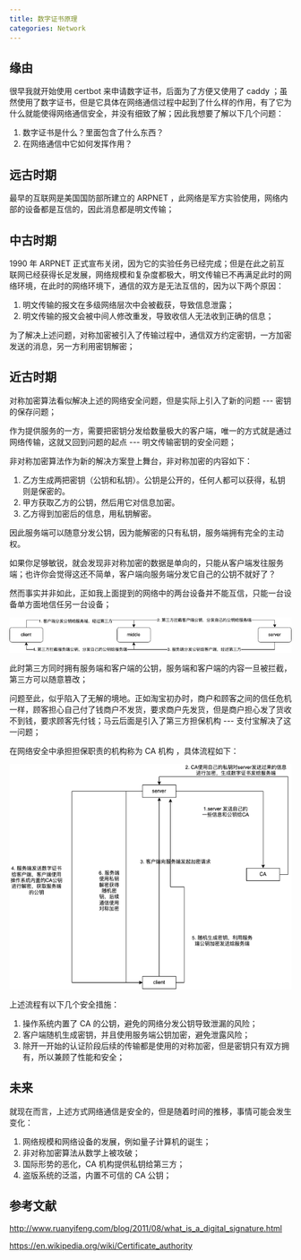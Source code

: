 ```yaml
---
title: 数字证书原理
categories: Network
---
```


## 缘由
很早我就开始使用 certbot 来申请数字证书，后面为了方便又使用了 caddy ；虽然使用了数字证书，但是它具体在网络通信过程中起到了什么样的作用，有了它为什么就能使得网络通信安全，并没有细致了解；因此我想要了解以下几个问题：

1. 数字证书是什么？里面包含了什么东西？
2. 在网络通信中它如何发挥作用？

## 远古时期
最早的互联网是美国国防部所建立的 ARPNET ，此网络是军方实验使用，网络内部的设备都是互信的，因此消息都是明文传输；

## 中古时期
1990 年 ARPNET 正式宣布关闭，因为它的实验任务已经完成；但是在此之前互联网已经获得长足发展，网络规模和复杂度都极大，明文传输已不再满足此时的网络环境，在此时的网络环境下，通信的双方是无法互信的，因为以下两个原因：

1. 明文传输的报文在多级网络层次中会被截获，导致信息泄露；
2. 明文传输的报文会被中间人修改重发，导致收信人无法收到正确的信息；

为了解决上述问题，对称加密被引入了传输过程中，通信双方约定密钥，一方加密发送的消息，另一方利用密钥解密；

## 近古时期
对称加密算法看似解决上述的网络安全问题，但是实际上引入了新的问题 --- 密钥的保存问题；

作为提供服务的一方，需要把密钥分发给数量极大的客户端，唯一的方式就是通过网络传输，这就又回到问题的起点 --- 明文传输密钥的安全问题；

非对称加密算法作为新的解决方案登上舞台，非对称加密的内容如下：

1. 乙方生成两把密钥（公钥和私钥）。公钥是公开的，任何人都可以获得，私钥则是保密的。
2. 甲方获取乙方的公钥，然后用它对信息加密。
3. 乙方得到加密后的信息，用私钥解密。

因此服务端可以随意分发公钥，因为能解密的只有私钥，服务端拥有完全的主动权。

如果你足够敏锐，就会发现非对称加密的数据是单向的，只能从客户端发往服务端；也许你会觉得这还不简单，客户端向服务端分发它自己的公钥不就好了？

然而事实并非如此，正如我上面提到的网络中的两台设备并不能互信，只能一台设备单方面地信任另一台设备；

![rsa](../assets/images/2023/09/12/rsa.drawio.png)

此时第三方同时拥有服务端和客户端的公钥，服务端和客户端的内容一旦被拦截，第三方可以随意篡改；

问题至此，似乎陷入了无解的境地。正如淘宝初办时，商户和顾客之间的信任危机一样，顾客担心自己付了钱商户不发货，要求商户先发货，但是商户担心发了货收不到钱，要求顾客先付钱；马云后面是引入了第三方担保机构 --- 支付宝解决了这一问题；

在网络安全中承担担保职责的机构称为 CA 机构 ，具体流程如下：

![CA](../assets/images/2023/09/12/ca.drawio.png)


上述流程有以下几个安全措施：

1. 操作系统内置了 CA 的公钥，避免的网络分发公钥导致泄漏的风险；
2. 客户端随机生成密钥，并且使用服务端公钥加密，避免泄露风险；
3. 除开一开始的认证阶段后续的传输都是使用的对称加密，但是密钥只有双方拥有，所以兼顾了性能和安全；

## 未来
就现在而言，上述方式网络通信是安全的，但是随着时间的推移，事情可能会发生变化：

1. 网络规模和网络设备的发展，例如量子计算机的诞生；
2. 非对称加密算法从数学上被攻破；
3. 国际形势的恶化，CA 机构提供私钥给第三方；
4. 盗版系统的泛滥，内置不可信的 CA 公钥；

## 参考文献

http://www.ruanyifeng.com/blog/2011/08/what_is_a_digital_signature.html

https://en.wikipedia.org/wiki/Certificate_authority